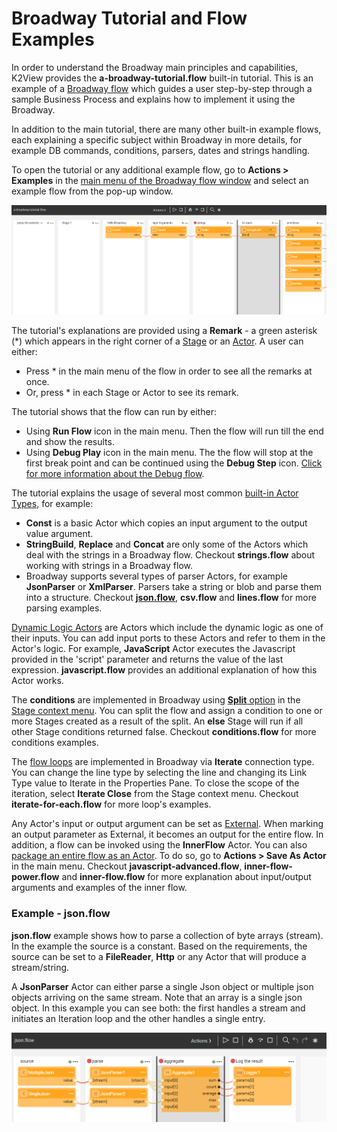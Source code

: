 # Broadway Tutorial and Flow Examples

In order to understand the Broadway main principles and capabilities, K2View provides the **a-broadway-tutorial.flow** built-in tutorial. This is an example of a [Broadway flow](/articles/99_Broadway/16_broadway_flow_overview.md) which guides a user step-by-step through a sample Business Process and explains how to implement it using the Broadway. 

In addition to the main tutorial, there are many other built-in example flows, each explaining a specific subject within Broadway in more details, for example DB commands, conditions, parsers, dates and strings handling. 

To open the tutorial or any additional example flow, go to **Actions > Examples** in the [main menu of the Broadway flow window](/articles/99_Broadway/18_broadway_flow_window.md#main-menu) and select an example flow from the pop-up window.

![image](/articles/99_Broadway/images/99_17_01_tutorial.PNG)

The tutorial's explanations are provided using a **Remark** - a green asterisk (*) which appears in the right corner of a [Stage](/articles/99_Broadway/19_broadway_flow_stages.md) or an [Actor](/articles/99_Broadway/04_built_in_actor_types.md). A user can either:

- Press * in the main menu of the flow in order to see all the remarks at once.
- Or, press * in each Stage or Actor to see its remark.

The tutorial shows that the flow can run by either:

- Using **Run Flow** icon in the main menu. Then the flow will run till the end and show the results.
- Using **Debug Play** icon in the main menu. The the flow will stop at the first break point and can be continued using the **Debug Step** icon. [Click for more information about the Debug flow](<!--Link to 26-Flow window- run + debug flow-->).

The tutorial explains the usage of several most common [built-in Actor Types](/articles/99_Broadway/04_built_in_actor_types.md), for example:

- **Const** is a basic Actor which copies an input argument to the output value argument. 
- **StringBuild**, **Replace** and **Concat** are only some of the Actors which deal with the strings in a Broadway flow. Checkout **strings.flow** about working with strings in a Broadway flow.
- Broadway supports several types of parser Actors, for example **JsonParser** or **XmlParser**. Parsers take a string or blob and parse them into a structure. Checkout [**json.flow**](/articles/99_Broadway/17_tutorial_and_flow_examples.md#example---jsonflow), **csv.flow** and **lines.flow** for more parsing examples.

[Dynamic Logic Actors](<!--Link to 6-Edit Actors - Dynamic actors-->) are Actors which include the dynamic logic as one of their inputs. You can add input ports to these Actors and refer to them in the Actor's logic. For example, **JavaScript** Actor executes the Javascript provided in the 'script' parameter and returns the value of the last expression. **javascript.flow** provides an additional explanation of how this Actor works. 

The **conditions** are implemented in Broadway using [**Split** option](/articles/99_Broadway/19_broadway_flow_stages.md#how-do-i-split-or-merge-the-stages) in the [Stage context menu](/articles/99_Broadway/18_broadway_flow_window.md#stage-context-menu). You can split the flow and assign a condition to one or more Stages created as a result of the split. An **else** Stage will run if all other Stage conditions returned false. Checkout **conditions.flow** for more conditions examples.

The [flow loops](<!--Link to 22-Flow Loops-->) are implemented in Broadway via **Iterate** connection type. You can change the line type by selecting the line and changing its Link Type value to Iterate in the Properties Pane. To close the scope of the iteration, select **Iterate Close** from the Stage context menu. Checkout **iterate-for-each.flow** for more loop's examples.

Any Actor's input or output argument can be set as [External](<!--Link to 5-Actors-Input params-->). When marking an output parameter as External, it becomes an output for the entire flow. In addition, a flow can be invoked using the **InnerFlow** Actor. You can also [package an entire flow as an Actor](<!-- Add link to 23-Inner flow-->). To do so, go to **Actions > Save As Actor** in the main menu. Checkout **javascript-advanced.flow**, **inner-flow-power.flow** and **inner-flow.flow** for more explanation about input/output arguments and examples of the inner flow.  

### Example - json.flow 

**json.flow** example shows how to parse a collection of byte arrays (stream). In the example the source is a constant. Based on the requirements, the source can be set to a **FileReader**, **Http** or any Actor that will produce a stream/string.

A **JsonParser** Actor can either parse a single Json object or multiple json objects arriving on the same stream. Note that an array is a single json object. In this example you can see both: the first handles a stream and initiates an Iteration loop and the other handles a single entry.

![image](/articles/99_Broadway/images/99_17_02_tutorial.PNG)

